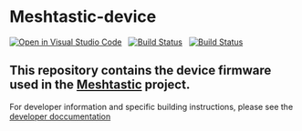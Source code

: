 # Meshtastic-device

[![Open in Visual Studio Code](https://open.vscode.dev/badges/open-in-vscode.svg)](https://open.vscode.dev/meshtastic/Meshtastic-device) &nbsp; [![Build Status](https://github.com/meshtastic/Meshtastic-device/workflows/Continuous%20Integration/badge.svg)](https://github.com/meshtastic/Meshtastic-device/actions) &nbsp; [![Build Status](https://github.com/meshtastic/Meshtastic-device/workflows/Make%20Release/badge.svg)](https://github.com/meshtastic/Meshtastic-device/actions)

## This repository contains the device firmware used in the [Meshtastic](https://meshtastic.org) project.

For developer information and specific building instructions, please see the [developer doccumentation](https://meshtastic.org/docs/developers)
